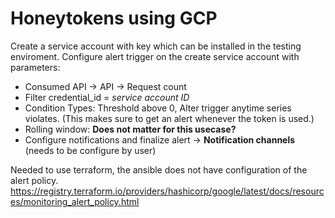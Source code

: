 # Honeytokens using GCP
Create a service account with key which can be installed in the testing enviroment.
Configure alert trigger on the create service account with parameters:
- Consumed API -> API -> Request count
- Filter credential_id = *service account ID*
- Condition Types: Threshold above 0, Alter trigger anytime series violates. (This makes sure to get an alert whenever the token is used.)
- Rolling window: **Does not matter for this usecase?**
- Configure notifications and finalize alert -> **Notification channels** (needs to be configure by user)


Needed to use terraform, the ansible does not have configuration of the alert policy.
https://registry.terraform.io/providers/hashicorp/google/latest/docs/resources/monitoring_alert_policy.html
